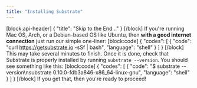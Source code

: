```yaml
---
title: "Installing Substrate"
---
```

[block:api-header]
{
  "title": "Skip to the End..."
}
[/block]
If you're running Mac OS, Arch, or a Debian-based OS like Ubuntu, then **with a good internet connection** just run our simple one-liner:
[block:code]
{
  "codes": [
    {
      "code": "curl https://getsubstrate.io -sSf | bash",
      "language": "shell"
    }
  ]
}
[/block]
This may take several minutes to finish. Once it is done, check that Substrate is properly installed by running `substrate --version`. You should see something like this:
[block:code]
{
  "codes": [
    {
      "code": "$ substrate --version\nsubstrate 0.10.0-fdb3a846-x86_64-linux-gnu",
      "language": "shell"
    }
  ]
}
[/block]
If you get that, then you're ready to proceed!
